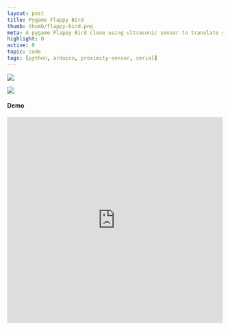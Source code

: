 ```yaml
---
layout: post
title: Pygame Flappy Bird
thumb: thumb/flappy-bird.png
meta: A pygame Flappy Bird clone using ultrasonic sensor to translate sprites.   
highlight: 0
active: 0
topic: code
tags: [python, arduino, proximity-sensor, serial]
---
```


<img src="{{site.baseurl}}/assets/img/code/pygame/flappy-wire.jpg" class="img-fluid w-100"/>
<p></p>

<img src="{{site.baseurl}}/assets/img/code/pygame/flappy-pygame.png" class="img-fluid w-100"/>
<p></p>

<h4>Demo</h4>
<p></p>
<div class="text-center">
<iframe width="100%" height = "480" src="https://www.youtube.com/embed/p_ghKuNEjO8" frameborder="0" allow="accelerometer; autoplay; encrypted-media; gyroscope; picture-in-picture" allowfullscreen></iframe>
</div>

